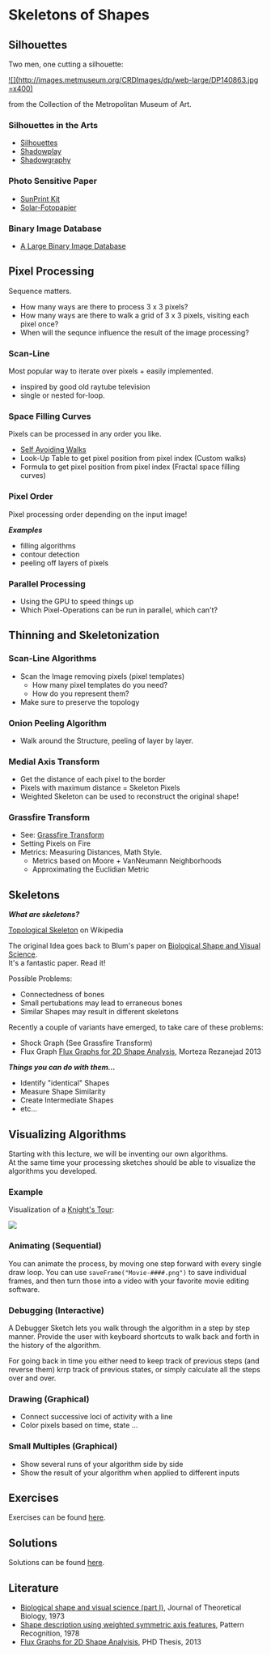 Skeletons of Shapes
===================

## Silhouettes

Two men, one cutting a silhouette:

[![](http://images.metmuseum.org/CRDImages/dp/web-large/DP140863.jpg =x400)](http://metmuseum.org/Collections/search-the-collections/370831)

from the Collection of the Metropolitan Museum of Art.

### Silhouettes in the Arts

* [Silhouettes](http://en.wikipedia.org/wiki/Silhouette)
* [Shadowplay](http://en.wikipedia.org/wiki/Shadow_play)
* [Shadowgraphy](http://en.wikipedia.org/wiki/Shadowgraphy_%28performing_art%29)

### Photo Sensitive Paper

* [SunPrint Kit](http://www.sunprints.org/)
* [Solar-Fotopapier](http://astromedia.eu/Bastelspass-der-Wissen-schafft/Das-Solar-Fotopapier-21-5-x-28-cm::88.html)

### Binary Image Database

* [A Large Binary Image Database](http://www.lems.brown.edu/~dmc/main.html)


## Pixel Processing

Sequence matters.

* How many ways are there to process 3 x 3 pixels?
* How many ways are there to walk a grid of 3 x 3 pixels, visiting each pixel once?
* When will the sequnce influence the result of the image processing?


### Scan-Line

Most popular way to iterate over pixels + easily implemented.

* inspired by good old raytube television
* single or nested for-loop.


### Space Filling Curves

Pixels can be processed in any order you like. 

* [Self Avoiding Walks](http://en.wikipedia.org/wiki/Self-avoiding_walk) 
* Look-Up Table to get pixel position from pixel index (Custom walks)
* Formula to get pixel position from pixel index (Fractal space filling curves)


### Pixel Order

Pixel processing order depending on the input image!

***Examples***

* filling algorithms
* contour detection
* peeling off layers of pixels

### Parallel Processing

* Using the GPU to speed things up
* Which Pixel-Operations can be run in parallel, which can't?

## Thinning and Skeletonization

### Scan-Line Algorithms
* Scan the Image removing pixels (pixel templates)
  * How many pixel templates do you need?
  * How do you represent them?
* Make sure to preserve the topology

### Onion Peeling Algorithm

* Walk around the Structure, peeling of layer by layer.

### Medial Axis Transform

* Get the distance of each pixel to the border
* Pixels with maximum distance = Skeleton Pixels
* Weighted Skeleton can be used to reconstruct the original shape!

### Grassfire Transform

* See: [Grassfire Transform](http://en.wikipedia.org/wiki/Grassfire_transform)
* Setting Pixels on Fire
* Metrics: Measuring Distances, Math Style. 
  * Metrics based on Moore + VanNeumann Neighborhoods
  * Approximating the Euclidian Metric

## Skeletons

***What are skeletons?***

[Topological Skeleton](http://en.wikipedia.org/wiki/Topological_skeleton) on Wikipedia

The original Idea goes back to Blum's paper on [Biological Shape and Visual Science][BLU73].  
It's a fantastic paper. Read it!

Possible Problems:

* Connectedness of bones
* Small pertubations may lead to erraneous bones
* Similar Shapes may result in different skeletons

Recently a couple of variants have emerged, to take care of these problems:

* Shock Graph (See Grassfire Transform)
* Flux Graph [Flux Graphs for 2D Shape Analysis][REZ13], Morteza Rezanejad 2013


***Things you can do with them...***

* Identify "identical" Shapes
* Measure Shape Similarity
* Create Intermediate Shapes
* etc...


## Visualizing Algorithms

Starting with this lecture, we will be inventing our own algorithms.  
At the same time your processing sketches should be able to visualize the
algorithms you developed.

### Example 

Visualization of a [Knight's Tour](http://en.wikipedia.org/wiki/Knight%27s_tour):

![](http://upload.wikimedia.org/wikipedia/commons/0/0f/Knight%27s_tour_anim.gif)


### Animating (Sequential)

You can animate the process, by moving one step forward with every single 
draw loop. You can use `saveFrame("Movie-####.png")` to save individual frames, and then turn those into a video with your favorite movie editing software.

### Debugging (Interactive)

A Debugger Sketch lets you walk through the algorithm in a step by step manner.
Provide the user with keyboard shortcuts to walk back and forth in the history of the algorithm.

For going back in time you either need to keep track of previous steps (and reverse them) krrp track of previous states, or simply calculate all the steps over and over.


### Drawing (Graphical)

  * Connect successive loci of activity with a line
  * Color pixels based on time, state ...
  
### Small Multiples (Graphical)
   
   * Show several runs of your algorithm side by side
   * Show the result of your algorithm when applied to different inputs
   ## Exercises

Exercises can be found [here](exercises).

## Solutions

Solutions can be found [here](solutions).


## Literature

* [Biological shape and visual science (part I)][BLU73], Journal of Theoretical Biology, 1973
* [Shape description using weighted symmetric axis features][BLU78], Pattern Recognition, 1978
* [Flux Graphs for 2D Shape Analyisis][REZ13], PHD Thesis, 2013

[BLU73]:http://www.sciencedirect.com/science/article/pii/0022519373901756
[BLU78]:http://www.sciencedirect.com/science/article/pii/0031320378900250
[REZ13]:http://cim.mcgill.ca/~morteza/publications/MortezaRezanejadMScThesis.pdf

